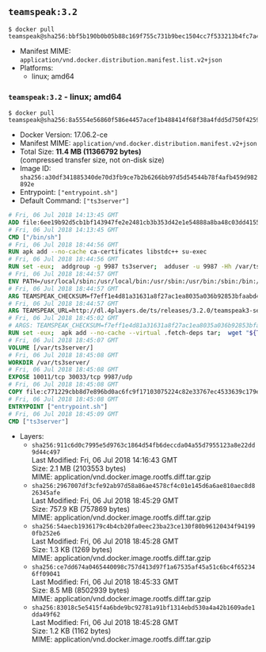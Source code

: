 ## `teamspeak:3.2`

```console
$ docker pull teamspeak@sha256:bbf5b190b0b05b88c169f755c731b9bec1504cc7f533213b4fc7a49dc64a66b1
```

-	Manifest MIME: `application/vnd.docker.distribution.manifest.list.v2+json`
-	Platforms:
	-	linux; amd64

### `teamspeak:3.2` - linux; amd64

```console
$ docker pull teamspeak@sha256:8a5554e56860f586e4457acef1b488414f68f38a4fdd5d750f4259b6da519e0d
```

-	Docker Version: 17.06.2-ce
-	Manifest MIME: `application/vnd.docker.distribution.manifest.v2+json`
-	Total Size: **11.4 MB (11366792 bytes)**  
	(compressed transfer size, not on-disk size)
-	Image ID: `sha256:a30df341885340de70d3fb9ce7b2b6266bb97d5d54544b78f4afb459d982892e`
-	Entrypoint: `["entrypoint.sh"]`
-	Default Command: `["ts3server"]`

```dockerfile
# Fri, 06 Jul 2018 14:13:45 GMT
ADD file:6ee19b92d5cb1bf143947fe2e2481cb3b353d42e1e54888a8ba48c03dd4155f2 in / 
# Fri, 06 Jul 2018 14:13:45 GMT
CMD ["/bin/sh"]
# Fri, 06 Jul 2018 18:44:56 GMT
RUN apk add --no-cache ca-certificates libstdc++ su-exec
# Fri, 06 Jul 2018 18:44:56 GMT
RUN set -eux;  addgroup -g 9987 ts3server;  adduser -u 9987 -Hh /var/ts3server -G ts3server -s /sbin/nologin -D ts3server;  mkdir -p /var/ts3server /var/run/ts3server;  chown ts3server:ts3server /var/ts3server /var/run/ts3server;  chmod 777 /var/ts3server /var/run/ts3server
# Fri, 06 Jul 2018 18:44:57 GMT
ENV PATH=/usr/local/sbin:/usr/local/bin:/usr/sbin:/usr/bin:/sbin:/bin:/opt/ts3server
# Fri, 06 Jul 2018 18:44:57 GMT
ARG TEAMSPEAK_CHECKSUM=f7eff1e4d81a31631a8f27ac1ea8035a036b92853bfaabd4c12d979e3ff0ed76
# Fri, 06 Jul 2018 18:44:57 GMT
ARG TEAMSPEAK_URL=http://dl.4players.de/ts/releases/3.2.0/teamspeak3-server_linux_alpine-3.2.0.tar.bz2
# Fri, 06 Jul 2018 18:45:02 GMT
# ARGS: TEAMSPEAK_CHECKSUM=f7eff1e4d81a31631a8f27ac1ea8035a036b92853bfaabd4c12d979e3ff0ed76 TEAMSPEAK_URL=http://dl.4players.de/ts/releases/3.2.0/teamspeak3-server_linux_alpine-3.2.0.tar.bz2
RUN set -eux;  apk add --no-cache --virtual .fetch-deps tar;  wget "${TEAMSPEAK_URL}" -O server.tar.bz2;  echo "${TEAMSPEAK_CHECKSUM} *server.tar.bz2" | sha256sum -c -;  mkdir -p /opt/ts3server;  tar -xf server.tar.bz2 --strip-components=1 -C /opt/ts3server;  rm server.tar.bz2;  apk del .fetch-deps;  mv /opt/ts3server/*.so /opt/ts3server/redist/* /usr/local/lib;  ldconfig /usr/local/lib;  chown -R ts3server:ts3server /opt/ts3server
# Fri, 06 Jul 2018 18:45:07 GMT
VOLUME [/var/ts3server/]
# Fri, 06 Jul 2018 18:45:08 GMT
WORKDIR /var/ts3server/
# Fri, 06 Jul 2018 18:45:08 GMT
EXPOSE 10011/tcp 30033/tcp 9987/udp
# Fri, 06 Jul 2018 18:45:08 GMT
COPY file:c771229cbb8d7e896bd0ac6fc9f17103075224c82e33767ec4533639c179eb28 in /opt/ts3server 
# Fri, 06 Jul 2018 18:45:08 GMT
ENTRYPOINT ["entrypoint.sh"]
# Fri, 06 Jul 2018 18:45:09 GMT
CMD ["ts3server"]
```

-	Layers:
	-	`sha256:911c6d0c7995e5d9763c1864d54fb6deccda04a55d7955123a8e22dd9d44c497`  
		Last Modified: Fri, 06 Jul 2018 14:16:43 GMT  
		Size: 2.1 MB (2103553 bytes)  
		MIME: application/vnd.docker.image.rootfs.diff.tar.gzip
	-	`sha256:2967007df3cfe92ab97d58a86ae4578cf4c01e145d6a6ae810aec8d826345afe`  
		Last Modified: Fri, 06 Jul 2018 18:45:29 GMT  
		Size: 757.9 KB (757869 bytes)  
		MIME: application/vnd.docker.image.rootfs.diff.tar.gzip
	-	`sha256:54aecb1936179c4b4cb20fa0eec23ba23ce130f80b96120434f941990fb252e6`  
		Last Modified: Fri, 06 Jul 2018 18:45:28 GMT  
		Size: 1.3 KB (1269 bytes)  
		MIME: application/vnd.docker.image.rootfs.diff.tar.gzip
	-	`sha256:ce7dd674a0465440098c757d413d97f1a67535af45a51c6bc4f652346ff09041`  
		Last Modified: Fri, 06 Jul 2018 18:45:33 GMT  
		Size: 8.5 MB (8502939 bytes)  
		MIME: application/vnd.docker.image.rootfs.diff.tar.gzip
	-	`sha256:83018c5e5415f4a6bde9bc92781a91bf1314ebd530a4a42b1609ade1dda49f62`  
		Last Modified: Fri, 06 Jul 2018 18:45:28 GMT  
		Size: 1.2 KB (1162 bytes)  
		MIME: application/vnd.docker.image.rootfs.diff.tar.gzip
